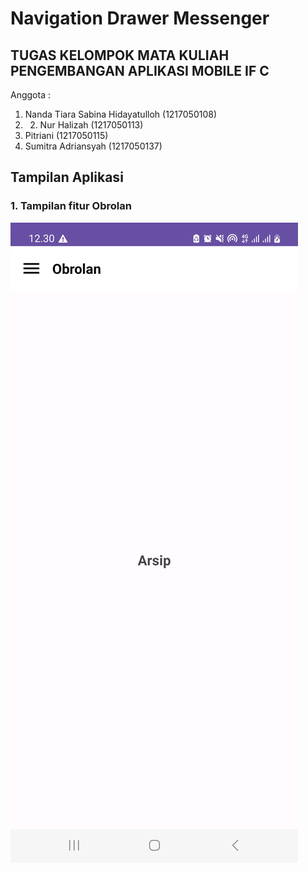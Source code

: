 # Navigation Drawer Messenger
## TUGAS KELOMPOK MATA KULIAH PENGEMBANGAN APLIKASI MOBILE IF C  
Anggota : 
1. Nanda Tiara Sabina Hidayatulloh (1217050108)
2. 2. Nur Halizah (1217050113) 
3. Pitriani (1217050115) 
4. Sumitra Adriansyah (1217050137)

## Tampilan Aplikasi
### 1. Tampilan fitur Obrolan
<img src ="ScreenshootAplikasi/fragment arsip.jpg">

